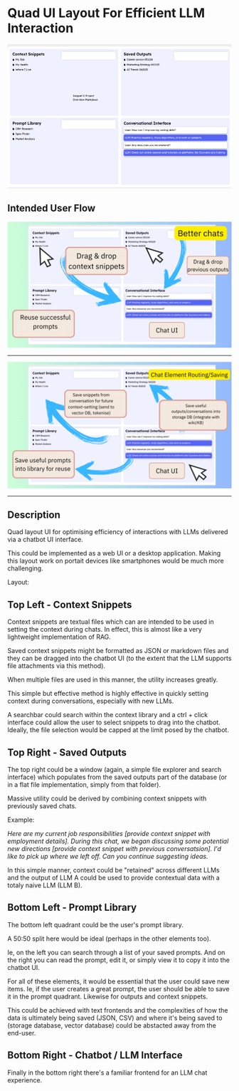 # Quad UI Layout For Efficient LLM Interaction

![alt text](wireframes/1.png)

## Intended User Flow

![alt text](wireframes/2.png)

---

![alt text](wireframes/3.png)

---

## Description

Quad layout UI for optimising efficiency of interactions with LLMs delivered via a chatbot UI interface.

This could be implemented as a web UI or a desktop application. Making this layout work on portait devices like smartphones would be much more challenging. 

Layout:

## Top Left - Context Snippets

Context snippets are textual files which can are intended to be used in setting the context during chats. In effect, this is almost like a very lightweight implementation of RAG. 

Saved context snippets might be formatted as JSON or markdown files and they can be dragged into the chatbot UI (to the extent that the LLM supports file attachments via this method). 

When multiple files are used in this manner, the utility increases greatly. 

This simple but effective method is highly effective in quickly setting context during conversations, especially with new LLMs. 

A searchbar could search within the context library and a ctrl + click interface could allow the user to select snippets to drag into the chatbot. Ideally, the file selection would be capped at the limit posed by the chatbot. 

## Top Right - Saved Outputs

The top right could be a window (again, a simple file explorer and search interface) which populates from the saved outputs part of the database (or in a flat file implementation, simply from that folder). 

Massive utility could be derived by combining context snippets with previously saved chats. 

Example:

*Here are my current job responsibilities [provide context snippet with employment details]. During this chat, we began discussing some potential new directions [provide context snippet with previous conversatsion]. I'd like to pick up where we left off. Can you continue suggesting ideas.*

In this simple manner, context could be "retained" across different LLMs and the output of LLM A could be used to provide contextual data with a totaly naive LLM (LLM B).

## Bottom Left - Prompt Library

The bottom left quadrant could be the user's prompt library. 

A 50:50 split here would be ideal (perhaps in the other elements too).

Ie, on the left you can search through a list of your saved prompts. And on the right you can read the prompt, edit it, or simply view it to copy it into the chatbot UI.

For all of these elements, it would be essential that the user could save new items. Ie, if the user creates a great prompt, the user should be able to save it in the prompt quadrant. Likewise for outputs and context snippets. 

This could be achieved with text frontends and the complexities of how the data is ultimately being saved (JSON, CSV) and where it's being saved to (storage database, vector database) could be abstacted away from the end-user.

## Bottom Right - Chatbot / LLM Interface

Finally in the bottom right there's a familiar frontend for an LLM chat experience. 